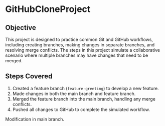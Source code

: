 # GitHubCloneProject

## Objective
This project is designed to practice common Git and GitHub workflows, including creating branches, making changes in separate branches, and resolving merge conflicts. The steps in this project simulate a collaborative scenario where multiple branches may have changes that need to be merged.

## Steps Covered
1. Created a feature branch (`feature-greeting`) to develop a new feature.
2. Made changes in both the main branch and feature branch.
3. Merged the feature branch into the main branch, handling any merge conflicts.
4. Pushed all changes to GitHub to complete the simulated workflow.

Modification in main branch.


